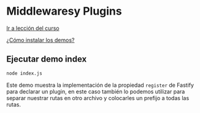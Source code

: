# Middlewaresy Plugins

[Ir a lección del curso](https://www.artisanfront.com/cursos/curso-fastify-desde-0/fastify-09-middlewares-plugins)

[¿Cómo instalar los demos?](../README.md)

## Ejecutar demo index

```sh
node index.js
```

Este demo muestra la implementación de la propiedad `register` de Fastify para declarar un plugin, en este caso también lo podemos utilizar para separar nuestrar rutas en otro archivo y colocarles un prefijo a todas las rutas.
